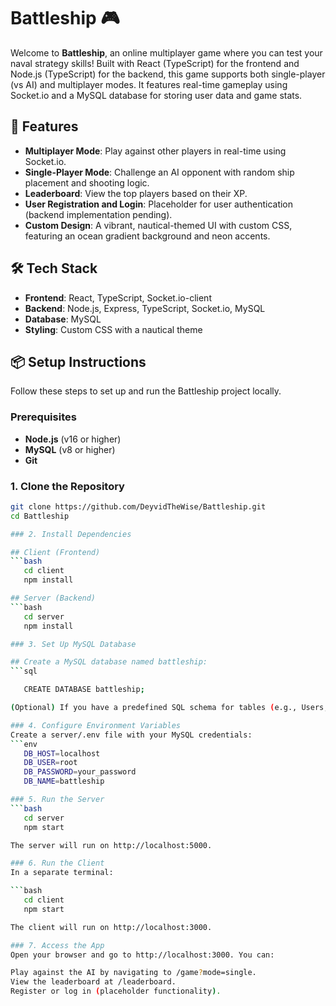 # Battleship 🎮

Welcome to **Battleship**, an online multiplayer game where you can test your naval strategy skills! Built with React (TypeScript) for the frontend and Node.js (TypeScript) for the backend, this game supports both single-player (vs AI) and multiplayer modes. It features real-time gameplay using Socket.io and a MySQL database for storing user data and game stats.

## 🚀 Features

- **Multiplayer Mode**: Play against other players in real-time using Socket.io.
- **Single-Player Mode**: Challenge an AI opponent with random ship placement and shooting logic.
- **Leaderboard**: View the top players based on their XP.
- **User Registration and Login**: Placeholder for user authentication (backend implementation pending).
- **Custom Design**: A vibrant, nautical-themed UI with custom CSS, featuring an ocean gradient background and neon accents.

## 🛠️ Tech Stack

- **Frontend**: React, TypeScript, Socket.io-client
- **Backend**: Node.js, Express, TypeScript, Socket.io, MySQL
- **Database**: MySQL
- **Styling**: Custom CSS with a nautical theme

## 📦 Setup Instructions

Follow these steps to set up and run the Battleship project locally.

### Prerequisites

- **Node.js** (v16 or higher)
- **MySQL** (v8 or higher)
- **Git**

### 1. Clone the Repository

````bash
git clone https://github.com/DeyvidTheWise/Battleship.git
cd Battleship

### 2. Install Dependencies

## Client (Frontend)
```bash
   cd client
   npm install

## Server (Backend)
```bash
   cd server
   npm install

### 3. Set Up MySQL Database

## Create a MySQL database named battleship:
```sql

   CREATE DATABASE battleship;

(Optional) If you have a predefined SQL schema for tables (e.g., Users, Games), run it to set up the database. For now, the project uses an in-memory game state, but you can extend it to use MySQL for persistence.

### 4. Configure Environment Variables
Create a server/.env file with your MySQL credentials:
```env
   DB_HOST=localhost
   DB_USER=root
   DB_PASSWORD=your_password
   DB_NAME=battleship

### 5. Run the Server
```bash
   cd server
   npm start

The server will run on http://localhost:5000.

### 6. Run the Client
In a separate terminal:

```bash
   cd client
   npm start

The client will run on http://localhost:3000.

### 7. Access the App
Open your browser and go to http://localhost:3000. You can:

Play against the AI by navigating to /game?mode=single.
View the leaderboard at /leaderboard.
Register or log in (placeholder functionality).
````
